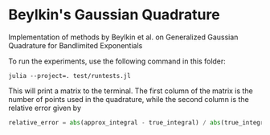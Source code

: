 # Beylkin's Gaussian Quadrature
Implementation of methods by Beylkin et al. on Generalized Gaussian Quadrature for Bandlimited Exponentials

To run the experiments, use the following command in this folder:
```console
julia --project=. test/runtests.jl
```
This will print a matrix to the terminal. The first column of the matrix is the number of points used in the quadrature, while the second column is the relative error given by

```python
relative_error = abs(approx_integral - true_integral) / abs(true_integral)
```